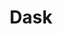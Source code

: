 ---
blog: https://blog.dask.org/
codehost: https://github.com/https://github.com/dask
logohandle: dask
sort: dask
title: Dask
twitter: https://x.com/dask_dev
website: https://dask.org/
---